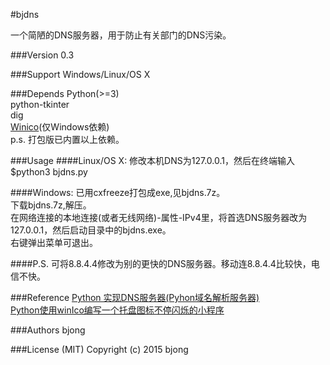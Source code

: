 #bjdns

一个简陋的DNS服务器，用于防止有关部门的DNS污染。

###Version
0.3

###Support
Windows/Linux/OS X

###Depends
Python(>=3)  
python-tkinter  
dig  
[Winico](https://github.com/lijiejie/python-flash-trayicons/tree/master/winico0.6)(仅Windows依赖)  
p.s. 打包版已内置以上依赖。

###Usage
####Linux/OS X:
修改本机DNS为127.0.0.1，然后在终端输入  
$python3 bjdns.py  

####Windows:
已用cxfreeze打包成exe,见bjdns.7z。  
下载bjdns.7z,解压。  
在网络连接的本地连接(或者无线网络)-属性-IPv4里，将首选DNS服务器改为127.0.0.1，然后启动目录中的bjdns.exe。  
右键弹出菜单可退出。  

####P.S.
可将8.8.4.4修改为别的更快的DNS服务器。移动连8.8.4.4比较快，电信不快。

###Reference
[Python 实现DNS服务器(Pyhon域名解析服务器)](http://blog.csdn.net/trbbadboy/article/details/8093256)  
[Python使用winIco编写一个托盘图标不停闪烁的小程序](http://www.lijiejie.com/python-winico-flash-trayicon/)

###Authors
bjong

###License (MIT)
Copyright (c) 2015 bjong

